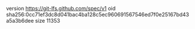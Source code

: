 version https://git-lfs.github.com/spec/v1
oid sha256:0cc71ef3dc8d041bac4ba128c5ec960691567546ed7f0e25167bd43a5a3b6dee
size 11353
